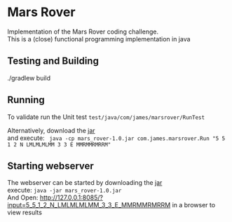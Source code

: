 # Mars Rover
Implementation of the Mars Rover coding challenge.  
This is a (close) functional programming implementation in java  

## Testing and Building
./gradlew build

## Running
To validate run the Unit test `test/java/com/james/marsrover/RunTest`   

Alternatively, download the [jar](https://github.com/jcnorman48/mars_rover/raw/master/mars_rover-1.0.jar)  
and execute: ` java -cp mars_rover-1.0.jar com.james.marsrover.Run "5 5 1 2 N LMLMLMLMM 3 3 E MMRMMRMRRM"`

## Starting webserver
The webserver can be started by downloading the [jar](https://github.com/jcnorman48/mars_rover/raw/master/mars_rover-1.0.jar)  
execute: `java -jar mars_rover-1.0.jar`  
And Open: <http://127.0.0.1:8085/?input=5_5_1_2_N_LMLMLMLMM_3_3_E_MMRMMRMRRM> in a browser to view results